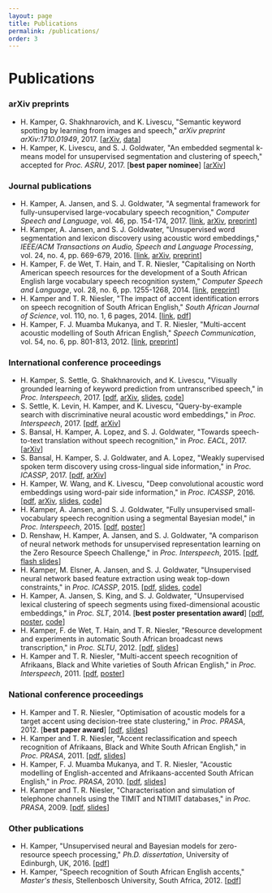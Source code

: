 ```yaml
---
layout: page
title: Publications
permalink: /publications/
order: 3
---
```


# Publications


### arXiv preprints

- H. Kamper, G. Shakhnarovich, and K. Livescu, "Semantic keyword spotting by learning from images and speech," *arXiv preprint arXiv:1710.01949*, 2017.
  [[arXiv](https://arxiv.org/abs/1710.01949), [data](https://github.com/kamperh/semantic_flickraudio)]
- H. Kamper, K. Livescu, and S. J. Goldwater, "An embedded segmental k-means model for unsupervised segmentation and clustering of speech," accepted for *Proc. ASRU*, 2017. [**best paper nominee**]
  [[arXiv](https://arxiv.org/abs/1703.08135)]



### Journal publications

- H. Kamper, A. Jansen, and S. J. Goldwater, "A segmental framework for fully-unsupervised large-vocabulary speech recognition," *Computer Speech and Language*, vol. 46, pp. 154-174, 2017.
  [[link](http://dx.doi.org/10.1016/j.csl.2017.04.008), [arXiv](http://arxiv.org/abs/1606.06950), [preprint]({{site.url}}/papers/kamper+jansen+goldwater_csl2017_preprint.pdf)]
- H. Kamper, A. Jansen, and S. J. Goldwater, "Unsupervised word segmentation and lexicon discovery using acoustic word embeddings," *IEEE/ACM Transactions on Audio, Speech and Language Processing*, vol. 24, no. 4, pp. 669-679, 2016.
  [[link](http://dx.doi.org/10.1109/TASLP.2016.2517567), [arXiv](http://arxiv.org/abs/1603.02845), [preprint]({{site.url}}/papers/kamper+jansen+goldwater_taslp2016.pdf)]
- H. Kamper, F. de Wet, T. Hain, and T. R. Niesler, "Capitalising on North American speech resources for the development of a South African English large vocabulary speech recognition system," *Computer Speech and Language*, vol. 28, no. 6, pp. 1255-1268, 2014.
  [[link](https://doi.org/10.1016/j.csl.2014.04.005), [preprint]({{site.url}}/papers/kamper+dewet+hain+niesler_csl2013_preprint.pdf)]
- H. Kamper and T. R. Niesler, "The impact of accent identification errors on speech recognition of South African English," *South African Journal of Science*, vol. 110, no. 1, 6 pages, 2014.
  [[link](http://dx.doi.org/10.1590/sajs.2014/20120049), [pdf]({{site.url}}/papers/kamper+niesler_sajs2014.pdf)]
- H. Kamper, F. J. Muamba Mukanya, and T. R. Niesler, "Multi-accent acoustic modelling of South African English," *Speech Communication*, vol. 54, no. 6, pp. 801-813, 2012.
  [[link](https://doi.org/10.1016/j.specom.2012.01.008), [preprint]({{site.url}}/papers/kamper+muambamukanya+niesler_speechcom2012_preprint.pdf)]



### International conference proceedings

- H. Kamper, S. Settle, G. Shakhnarovich, and K. Livescu, "Visually grounded learning of keyword prediction from untranscribed speech," in *Proc. Interspeech*, 2017.
  [[pdf]({{site.url}}/papers/kamper+settle+shakhnarovich+livescu_interspeech2017.pdf), [arXiv](https://arxiv.org/abs/1703.08136), [slides]({{site.url}}/slides/kamper+settle+shakhnarovich+livescu_interspeech2017_talk.pdf), [code](https://github.com/kamperh/recipe_vision_speech_flickr)]
- S. Settle, K. Levin, H. Kamper, and K. Livescu, "Query-by-example search with discriminative neural acoustic word embeddings," in *Proc. Interspeech*, 2017.
  [[pdf]({{site.url}}/papers/settle+levin+kamper+livescu_interspeech2017.pdf), [arXiv](https://arxiv.org/abs/1706.03818)]
- S. Bansal, H. Kamper, A. Lopez, and S. J. Goldwater, "Towards speech-to-text translation without speech recognition," in *Proc. EACL*, 2017.
  [[arXiv](https://arxiv.org/abs/1702.03856)]
- S. Bansal, H. Kamper, S. J. Goldwater, and A. Lopez, "Weakly supervised spoken term discovery using cross-lingual side information," in *Proc. ICASSP*, 2017.
  [[pdf]({{site.url}}/papers/bansal+kamper+goldwater+lopez_icassp2016.pdf), [arXiv](https://arxiv.org/abs/1609.06530)]
- H. Kamper, W. Wang, and K. Livescu, "Deep convolutional acoustic word embeddings using word-pair side information," in *Proc. ICASSP*, 2016.
  [[pdf]({{site.url}}/papers/kamper+wang+livescu_icassp2016.pdf), [arXiv](http://arxiv.org/abs/1510.01032), [slides]({{site.url}}/slides/kamper+wang+livescu_icassp2016_talk.pdf), [code](https://github.com/kamperh/recipe_swbd_wordembeds)]
- H. Kamper, A. Jansen, and S. J. Goldwater, "Fully unsupervised small-vocabulary speech recognition using a segmental Bayesian model," in *Proc. Interspeech*, 2015.
  [[pdf]({{site.url}}/papers/kamper+jansen+goldwater_interspeech2015.pdf), [poster]({{site.url}}/posters/kamper+jansen+goldwater_interspeech2015_poster.pdf)]
- D. Renshaw, H. Kamper, A. Jansen, and S. J. Goldwater, "A  comparison of neural network methods for unsupervised representation learning on the Zero Resource Speech Challenge," in *Proc. Interspeech*, 2015.
  [[pdf]({{site.url}}/papers/renshaw+kamper+jansen+goldwater_interspeech2015.pdf), [flash slides]({{site.url}}/slides/renshaw+kamper+jansen+goldwater_interspeech2015_talk.pdf)]
- H. Kamper, M. Elsner, A. Jansen, and S. J. Goldwater, "Unsupervised neural network based feature extraction using weak top-down constraints," in *Proc. ICASSP*, 2015.
  [[pdf]({{site.url}}/papers/kamper+elsner+jansen+goldwater_icassp2015.pdf), [slides]({{site.url}}/slides/kamper+elsner+jansen+goldwater_icassp2015_talk.pdf), [code](https://github.com/kamperh/speech_correspondence)]
- H. Kamper, A. Jansen, S. King, and S. J. Goldwater, "Unsupervised lexical clustering of speech segments using fixed-dimensional acoustic embeddings," in *Proc. SLT*, 2014. [**best poster presentation award**]
  [[pdf]({{site.url}}/papers/kamper+jansen+king+goldwater_slt2014.pdf), [poster]({{site.url}}/posters/kamper+jansen+king+goldwater_slt2014_poster.pdf), [code](https://github.com/kamperh/bayes_gmm)]
- H. Kamper, F. de Wet, T. Hain, and T. R. Niesler, "Resource development and experiments in automatic South African broadcast news transcription," in *Proc. SLTU*, 2012.
  [[pdf]({{site.url}}/papers/kamper+dewet+hain+niesler_sltu2012.pdf), [slides]({{site.url}}/slides/kamper+dewet+hain+niesler_sltu2012_talk.pdf)]
- H. Kamper and T. R. Niesler, "Multi-accent speech recognition of Afrikaans, Black and White varieties of South African English," in *Proc. Interspeech*, 2011.
  [[pdf]({{site.url}}/papers/kamper+niesler_interspeech2011.pdf), [poster]({{site.url}}/posters/kamper+niesler_interspeech2011_poster.pdf)]



### National conference proceedings

- H. Kamper and T. R. Niesler, "Optimisation of acoustic models for a target accent using decision-tree state clustering," in *Proc. PRASA*, 2012. [**best paper award**]
  [[pdf]({{site.url}}/papers/kamper+niesler_prasa2012.pdf), [slides]({{site.url}}/slides/kamper+niesler_prasa2012_talk.pdf)]
- H. Kamper and T. R. Niesler, "Accent reclassification and speech recognition of Afrikaans, Black and White South African English," in *Proc. PRASA*, 2011.
  [[pdf]({{site.url}}/papers/kamper+niesler_prasa2011.pdf), [slides]({{site.url}}/slides/kamper+niesler_prasa2011_talk.pdf)]
- H. Kamper, F. J. Muamba Mukanya, and T. R. Niesler, "Acoustic modelling of English-accented and Afrikaans-accented South African English," in *Proc. PRASA*, 2010.
  [[pdf]({{site.url}}/papers/kamper+muambamukanya+niesler_prasa2010.pdf), [slides]({{site.url}}/slides/kamper+muambamukanya+niesler_prasa2010_talk.pdf)]
- H. Kamper and T. R. Niesler, "Characterisation and simulation of telephone channels using the TIMIT and NTIMIT databases," in *Proc. PRASA*, 2009.
  [[pdf]({{site.url}}/papers/kamper+niesler_prasa2009.pdf), [slides]({{site.url}}/slides/kamper+niesler_prasa2009_talk.pdf)]



### Other publications

- H. Kamper, "Unsupervised neural and Bayesian models for zero-resource speech processing," *Ph.D. dissertation*, University of Edinburgh, UK, 2016.
  [[pdf]({{site.url}}/papers/kamper_phd2016.pdf)]
- H. Kamper, "Speech recognition of South African English accents," *Master's thesis*, Stellenbosch University, South Africa, 2012.
  [[pdf]({{site.url}}/papers/kamper_msceng2012.pdf)]


<!-- ### Heading

This is the base Jekyll theme. You can find out more info about customizing your Jekyll theme, as well as basic Jekyll usage documentation at [jekyllrb.com](http://jekyllrb.com/)

You can find the source code for the Jekyll new theme at: [github.com/jglovier/jekyll-new](https://github.com/jglovier/jekyll-new)

You can find the source code for Jekyll at [github.com/jekyll/jekyll](https://github.com/jekyll/jekyll)

This is just ``_poole``

This is another test:

	Let's see what happens
	$ ./test.py
	You can find the source code for Jekyll at You can find the source code for Jekyll at You can find the source code for Jekyll at You can find the source code for Jekyll at

{% highlight python %}
def print_hi(name)
  puts "Hi, #{name}"
end
print_hi('Tom')
#=> prints 'Hi, Tom' to STDOUT.
You can find the source code for Jekyll at You can find the source code for Jekyll at You can find the source code for Jekyll at You can find the source code for Jekyll at
{% endhighlight %}

1. 	A list
2. 	There you are. -->
